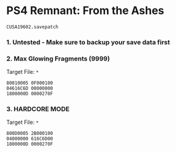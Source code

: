 # PS4 Remnant: From the Ashes

`CUSA19602.savepatch`

### 1. Untested - Make sure to backup your save data first
### 2. Max Glowing Fragments (9999)

Target File: `*`

```
80010005 0F000100
04616C6D 00000000
1800000D 0000270F
```

### 3. HARDCORE MODE

Target File: `*`

```
800D0005 2B000100
04000000 616C6D00
1800000D 0000270F
```

